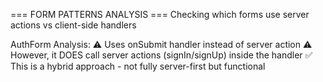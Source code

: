 === FORM PATTERNS ANALYSIS ===
Checking which forms use server actions vs client-side handlers

AuthForm Analysis:
⚠️ Uses onSubmit handler instead of server action
⚠️ However, it DOES call server actions (signIn/signUp) inside the handler
✅ This is a hybrid approach - not fully server-first but functional
